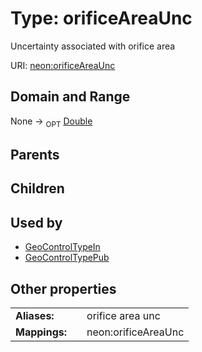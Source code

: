 
# Type: orificeAreaUnc


Uncertainty associated with orifice area

URI: [neon:orificeAreaUnc](https://data.neonscience.org/orificeAreaUnc)


## Domain and Range

None ->  <sub>OPT</sub> [Double](types/Double.md)

## Parents


## Children


## Used by

 * [GeoControlTypeIn](GeoControlTypeIn.md)
 * [GeoControlTypePub](GeoControlTypePub.md)

## Other properties

|  |  |  |
| --- | --- | --- |
| **Aliases:** | | orifice area unc |
| **Mappings:** | | neon:orificeAreaUnc |

